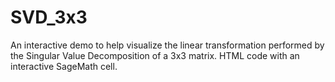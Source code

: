 # SVD_3x3
An interactive demo to help visualize the linear transformation performed by the Singular Value Decomposition of a 3x3 matrix. HTML code with an interactive SageMath cell.
